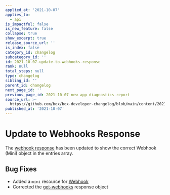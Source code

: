 ```yaml
---
applied_at: '2021-10-07'
applies_to:
  - api
is_impactful: false
is_new_feature: false
collapse: true
show_excerpt: true
release_source_url: ''
is_index: false
category_id: changelog
subcategory_id: ''
id: 2021-10-07-update-to-webhooks-response
rank: null
total_steps: null
type: changelog
sibling_id: ''
parent_id: changelog
next_page_id: ''
previous_page_id: 2021-10-07-new-app-diagnostics-report
source_url: >-
  https://github.com/box/box-developer-changelog/blob/main/content/2021/10-07-update-to-webhooks-response.md
published_at: '2021-10-07'
---
```

# Update to Webhooks Response

The [webhook response][webhooks] has been updated to show the correct
Webhook (Mini) object in the entries array.

<!-- more -->

## Bug Fixes

* Added a `mini` resource for [Webhook][mini]
* Corrected the [get-webhooks][webhooks] response object

[support]: https://developer.box.com/support
[forum]: https://support.box.com/hc/en-us/community/topics/360001932973-Platform-and-Developer-Forum
[webhooks]: e://get-webhooks
[mini]: e://resources/webhook--mini